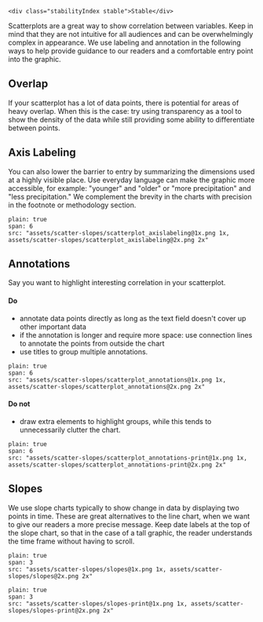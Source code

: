 ```html|span-1,no-source,plain
<div class="stabilityIndex stable">Stable</div>
```
Scatterplots are a great way to show correlation between variables. Keep in mind that they are not intuitive for all audiences and can be overwhelmingly complex in appearance. We use labeling and annotation in the following ways to help provide guidance to our readers and a comfortable entry point into the graphic.

## Overlap
If your scatterplot has a lot of data points, there is potential for areas of heavy overlap. When this is the case: try using transparency as a tool to show the density of the data while still providing some ability to differentiate between points.

## Axis Labeling
You can also lower the barrier to entry by summarizing the dimensions used at a highly visible place. Use everyday language can make the graphic more accessible, for example: "younger" and "older" or "more precipitation" and "less precipitation." We complement the brevity in the charts with precision in the footnote or methodology section.

```image
plain: true
span: 6
src: "assets/scatter-slopes/scatterplot_axislabeling@1x.png 1x, assets/scatter-slopes/scatterplot_axislabeling@2x.png 2x"
```

## Annotations
Say you want to highlight interesting correlation in your scatterplot.

#### Do
- annotate data points directly as long as the text field doesn't cover up other important data
- if the annotation is longer and require more space: use connection lines to annotate the points from outside the chart
- use titles to group multiple annotations.

```image
plain: true
span: 6
src: "assets/scatter-slopes/scatterplot_annotations@1x.png 1x, assets/scatter-slopes/scatterplot_annotations@2x.png 2x"
```
#### Do not
- draw extra elements to highlight groups, while this tends to unnecessarily clutter the chart.

```image
plain: true
span: 6
src: "assets/scatter-slopes/scatterplot_annotations-print@1x.png 1x, assets/scatter-slopes/scatterplot_annotations-print@2x.png 2x"
```

## Slopes
We use slope charts typically to show change in data by displaying two points in time. These are great alternatives to the line chart, when we want to give our readers a more precise message. Keep date labels at the top of the slope chart, so that in the case of a tall graphic, the reader understands the time frame without having to scroll.

```image
plain: true
span: 3
src: "assets/scatter-slopes/slopes@1x.png 1x, assets/scatter-slopes/slopes@2x.png 2x"
```

```image
plain: true
span: 3
src: "assets/scatter-slopes/slopes-print@1x.png 1x, assets/scatter-slopes/slopes-print@2x.png 2x"
```
